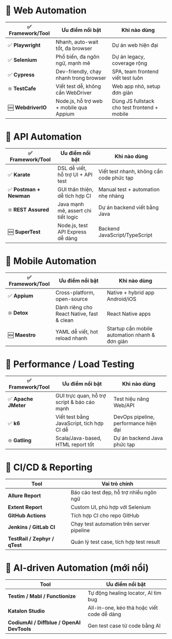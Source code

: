 # 🔹 Web Automation
| ✅ Framework/Tool   | Ưu điểm nổi bật                         | Khi nào dùng                                 |
| ------------------ | --------------------------------------- | -------------------------------------------- |
| ✅ **Playwright**   | Nhanh, auto-wait tốt, đa browser        | Dự án web hiện đại                           |
| ✅ **Selenium**     | Phổ biến, đa ngôn ngữ, mạnh mẽ          | Dự án legacy, coverage rộng                  |
| ✅ **Cypress**      | Dev-friendly, chạy nhanh trong browser  | SPA, team frontend viết test luôn            |
| ❇️ **TestCafe**     | Viết test dễ, không cần WebDriver       | Web app nhỏ, setup đơn giản                  |
| 🆕 **WebdriverIO**  | Node.js, hỗ trợ web + mobile qua Appium | Dùng JS fullstack cho test frontend + mobile |

# 🔹 API Automation
| ✅ Framework/Tool       | Ưu điểm nổi bật                     | Khi nào dùng                             |
| ---------------------- | ----------------------------------- | ---------------------------------------- |
| ✅ **Karate**           | DSL dễ viết, hỗ trợ UI + API test   | Viết test nhanh, không cần code phức tạp |
| ✅ **Postman + Newman** | GUI thân thiện, dễ tích hợp CI      | Manual test + automation nhẹ nhàng       |
| ❇️ **REST Assured**     | Java mạnh mẽ, assert chi tiết logic | Dự án backend viết bằng Java             |
| 🆕 **SuperTest**        | Node.js, test API Express dễ dàng   | Backend JavaScript/TypeScript            |

# 🔹 Mobile Automation
| ✅ Framework/Tool | Ưu điểm nổi bật                           | Khi nào dùng                                   |
| ---------------- | ----------------------------------------- | ---------------------------------------------- |
| ✅ **Appium**     | Cross-platform, open-source               | Native + hybrid app Android/iOS                |
| ❇️ **Detox**      | Dành riêng cho React Native, fast & clean | React Native apps                              |
| 🆕 **Maestro**    | YAML dễ viết, hot reload nhanh            | Startup cần mobile automation nhanh & đơn giản |

# 🔹 Performance / Load Testing
| ✅ Framework/Tool    | Ưu điểm nổi bật                             | Khi nào dùng                          |
| ------------------- | ------------------------------------------- | ------------------------------------- |
| ✅ **Apache JMeter** | GUI trực quan, hỗ trợ script & báo cáo mạnh | Test hiệu năng Web/API                |
| ✅ **k6**            | Viết test bằng JavaScript, tích hợp CI dễ   | DevOps pipeline, performance hiện đại |
| ❇️ **Gatling**       | Scala/Java-based, HTML report tốt           | Dự án backend Java phức tạp           |

# 🔹 CI/CD & Reporting
| Tool                          | Vai trò chính                             |
| ----------------------------- | ----------------------------------------- |
| **Allure Report**             | Báo cáo test đẹp, hỗ trợ nhiều ngôn ngữ   |
| **Extent Report**             | Custom UI, phù hợp với Selenium           |
| **GitHub Actions**            | Tích hợp CI cho repo GitHub               |
| **Jenkins / GitLab CI**       | Chạy test automation trên server pipeline |
| **TestRail / Zephyr / qTest** | Quản lý test case, tích hợp test result   |

# 🔹 AI-driven Automation (mới nổi)
| Tool                                      | Ưu điểm nổi bật                            |
| ----------------------------------------- | ------------------------------------------ |
| **Testim / Mabl / Functionize**           | Tự động healing locator, AI tìm bug        |
| **Katalon Studio**                        | All-in-one, kéo thả hoặc viết code dễ dàng |
| **CodiumAI / Diffblue / OpenAI DevTools** | Gen test case từ code bằng AI              |


